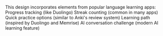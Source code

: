 This design incorporates elements from popular language learning apps:
Progress tracking (like Duolingo)
Streak counting (common in many apps)
Quick practice options (similar to Anki's review system)
Learning path (inspired by Duolingo and Memrise)
AI conversation challenge (modern AI learning feature)

